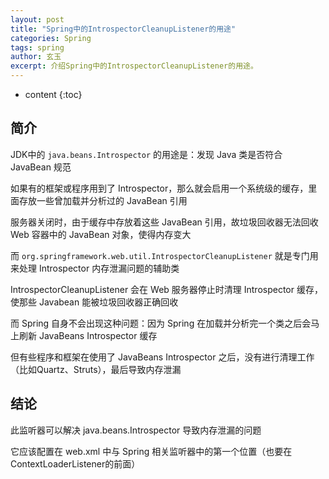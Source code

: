 ```yaml
---
layout: post
title: "Spring中的IntrospectorCleanupListener的用途"
categories: Spring
tags: spring
author: 玄玉
excerpt: 介绍Spring中的IntrospectorCleanupListener的用途。
---
```


* content
{:toc}


## 简介

JDK中的 `java.beans.Introspector` 的用途是：发现 Java 类是否符合 JavaBean 规范

如果有的框架或程序用到了 Introspector，那么就会启用一个系统级的缓存，里面存放一些曾加载并分析过的 JavaBean 引用

服务器关闭时，由于缓存中存放着这些 JavaBean 引用，故垃圾回收器无法回收 Web 容器中的 JavaBean 对象，使得内存变大

而 `org.springframework.web.util.IntrospectorCleanupListener` 就是专门用来处理 Introspector 内存泄漏问题的辅助类

IntrospectorCleanupListener 会在 Web 服务器停止时清理 Introspector 缓存，使那些 Javabean 能被垃圾回收器正确回收

而 Spring 自身不会出现这种问题：因为 Spring 在加载并分析完一个类之后会马上刷新 JavaBeans Introspector 缓存

但有些程序和框架在使用了 JavaBeans Introspector 之后，没有进行清理工作（比如Quartz、Struts），最后导致内存泄漏

## 结论

此监听器可以解决 java.beans.Introspector 导致内存泄漏的问题

它应该配置在 web.xml 中与 Spring 相关监听器中的第一个位置（也要在ContextLoaderListener的前面）